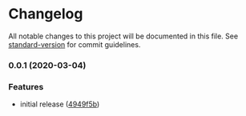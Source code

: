 # Changelog

All notable changes to this project will be documented in this file. See [standard-version](https://github.com/conventional-changelog/standard-version) for commit guidelines.

### 0.0.1 (2020-03-04)


### Features

* initial release ([4949f5b](https://github.com/sammarks/cloudformation-audio-metadata/commit/4949f5bfa22fc9365e10dc368ef08d3e2e442c7f))
